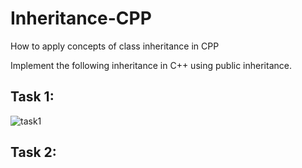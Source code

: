 # Inheritance-CPP
How to apply concepts of class inheritance in CPP

Implement the following inheritance in C++ using public inheritance.

## Task 1:
![task1](https://user-images.githubusercontent.com/41892175/47947961-f29d0a80-df61-11e8-8f0a-883d2127d069.jpg)

## Task 2: 
